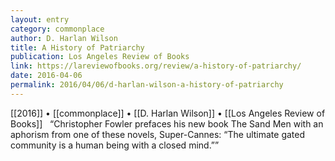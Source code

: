 ```yaml
---
layout: entry
category: commonplace
author: D. Harlan Wilson
title: A History of Patriarchy
publication: Los Angeles Review of Books
link: https://lareviewofbooks.org/review/a-history-of-patriarchy/
date: 2016-04-06
permalink: 2016/04/06/d-harlan-wilson-a-history-of-patriarchy
---
```


[[2016]] • [[commonplace]] • [[D. Harlan Wilson]] • [[Los Angeles Review of Books]]
 
“Christopher Fowler prefaces his new book The Sand Men with an aphorism from one of these novels, Super-Cannes: “The ultimate gated community is a human being with a closed mind.””

